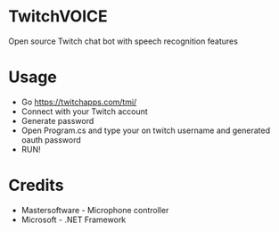 # TwitchVOICE
Open source Twitch chat bot with speech recognition features

# Usage
- Go https://twitchapps.com/tmi/
- Connect with your Twitch account
- Generate password
- Open Program.cs and type your on twitch username and generated oauth password
- RUN!

# Credits
- Mastersoftware - Microphone controller
- Microsoft - .NET Framework
